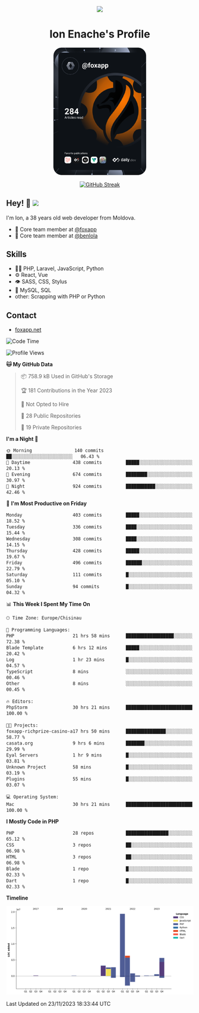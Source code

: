 <div id="header" align="center">
  <img src="https://media.giphy.com/media/M9gbBd9nbDrOTu1Mqx/giphy.gif" width="100"/>
	<h1>Ion Enache's Profile</h1>
</div>
<div align="center">
	<a href="https://app.daily.dev/foxapp"><img src="https://github.com/foxapp/foxapp/blob/master/devcard.svg" width="250" alt="Ion Enache's Dev Card"/></a>
</div>


<div align="center">
	
[![GitHub Streak](http://github-readme-streak-stats.herokuapp.com?user=foxapp&hide_border=true&date_format=M%20j%5B%2C%20Y%5D)](https://git.io/streak-stats)
	
</div>


## Hey! 👋 <img src="https://media.giphy.com/media/hvRJCLFzcasrR4ia7z/giphy.gif" width="30px"/>
I'm Ion, a 38 years old web developer from Moldova.


- 👥 Core team member at [@foxapp](https://github.com/foxapp)
- 👥 Core team member at [@benlola](https://github.com/benlola)

## Skills
- 👨‍💻 PHP, Laravel, JavaScript, Python
- ⚙️ React, Vue
- 👁️ SASS, CSS, Stylus
- 💽 MySQL, SQL
- other: Scrapping with PHP or Python

## Contact
- [foxapp.net](https://www.foxapp.net)

<!--START_SECTION:waka-->
![Code Time](http://img.shields.io/badge/Code%20Time-1%2C611%20hrs%2017%20mins-blue)

![Profile Views](http://img.shields.io/badge/Profile%20Views-0-blue)

**🐱 My GitHub Data** 

> 📦 758.9 kB Used in GitHub's Storage 
 > 
> 🏆 181 Contributions in the Year 2023
 > 
> 🚫 Not Opted to Hire
 > 
> 📜 28 Public Repositories 
 > 
> 🔑 19 Private Repositories 
 > 
**I'm a Night 🦉** 

```text
🌞 Morning                140 commits         ██░░░░░░░░░░░░░░░░░░░░░░░   06.43 % 
🌆 Daytime                438 commits         █████░░░░░░░░░░░░░░░░░░░░   20.13 % 
🌃 Evening                674 commits         ████████░░░░░░░░░░░░░░░░░   30.97 % 
🌙 Night                  924 commits         ███████████░░░░░░░░░░░░░░   42.46 % 
```
📅 **I'm Most Productive on Friday** 

```text
Monday                   403 commits         █████░░░░░░░░░░░░░░░░░░░░   18.52 % 
Tuesday                  336 commits         ████░░░░░░░░░░░░░░░░░░░░░   15.44 % 
Wednesday                308 commits         ████░░░░░░░░░░░░░░░░░░░░░   14.15 % 
Thursday                 428 commits         █████░░░░░░░░░░░░░░░░░░░░   19.67 % 
Friday                   496 commits         ██████░░░░░░░░░░░░░░░░░░░   22.79 % 
Saturday                 111 commits         █░░░░░░░░░░░░░░░░░░░░░░░░   05.10 % 
Sunday                   94 commits          █░░░░░░░░░░░░░░░░░░░░░░░░   04.32 % 
```


📊 **This Week I Spent My Time On** 

```text
🕑︎ Time Zone: Europe/Chisinau

💬 Programming Languages: 
PHP                      21 hrs 58 mins      ██████████████████░░░░░░░   72.38 % 
Blade Template           6 hrs 12 mins       █████░░░░░░░░░░░░░░░░░░░░   20.42 % 
Log                      1 hr 23 mins        █░░░░░░░░░░░░░░░░░░░░░░░░   04.57 % 
TypeScript               8 mins              ░░░░░░░░░░░░░░░░░░░░░░░░░   00.46 % 
Other                    8 mins              ░░░░░░░░░░░░░░░░░░░░░░░░░   00.45 % 

🔥 Editors: 
PhpStorm                 30 hrs 21 mins      █████████████████████████   100.00 % 

🐱‍💻 Projects: 
foxapp-richprize-casino-a17 hrs 50 mins      ███████████████░░░░░░░░░░   58.77 % 
casata.org               9 hrs 6 mins        ███████░░░░░░░░░░░░░░░░░░   29.99 % 
Eyal Servers             1 hr 9 mins         █░░░░░░░░░░░░░░░░░░░░░░░░   03.81 % 
Unknown Project          58 mins             █░░░░░░░░░░░░░░░░░░░░░░░░   03.19 % 
Plugins                  55 mins             █░░░░░░░░░░░░░░░░░░░░░░░░   03.07 % 

💻 Operating System: 
Mac                      30 hrs 21 mins      █████████████████████████   100.00 % 
```

**I Mostly Code in PHP** 

```text
PHP                      28 repos            ████████████████░░░░░░░░░   65.12 % 
CSS                      3 repos             ██░░░░░░░░░░░░░░░░░░░░░░░   06.98 % 
HTML                     3 repos             ██░░░░░░░░░░░░░░░░░░░░░░░   06.98 % 
Blade                    1 repo              █░░░░░░░░░░░░░░░░░░░░░░░░   02.33 % 
Dart                     1 repo              █░░░░░░░░░░░░░░░░░░░░░░░░   02.33 % 
```



**Timeline**

![Lines of Code chart](https://raw.githubusercontent.com/foxapp/foxapp/master/assets/bar_graph.png)


 Last Updated on 23/11/2023 18:33:44 UTC
<!--END_SECTION:waka-->
